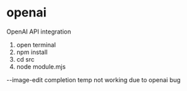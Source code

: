 # openai
OpenAI API integration

1. open terminal
2. npm install
3. cd src
4. node module.mjs

--image-edit completion temp not working due to openai bug
